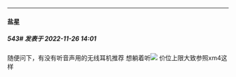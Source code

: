 

*****

####  盐星  
##### 543#       发表于 2022-11-26 14:01

随便问下，有没有听音声用的无线耳机推荐 想躺着听<img src="https://static.saraba1st.com/image/smiley/face2017/066.png" referrerpolicy="no-referrer"> 价位上限大致参照xm4这样


